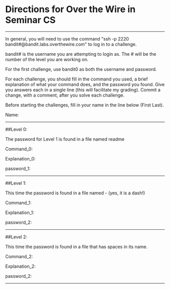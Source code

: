# Directions for Over the Wire in Seminar CS
---

In general, you will need to use the command "ssh -p 2220 bandit\#@bandit.labs.overthewire.com" to log in to a challenge.

bandit\# is the username you are attempting to login as.  The \# will be the number of the level you are working on.

For the first challenge, use bandit0 as both the username and password.

For each challenge, you should fill in the command you used, a brief explanation of what your command does, and the password you found.  Give you answers each in a single line (this will facilitate my grading).  Commit a change, with a comment, after you solve each challenge.

Before starting the challenges, fill in your name in the line below (First Last).

Name:  

---
##Level 0:

The password for Level 1 is found in a file named readme

Command_0:  

Explanation_0:

password_1: 

---
##Level 1:

This time the password is found in a file named -  (yes, it is a dash!)

Command_1:  

Explanation_1:

password_2: 

---
##Level 2:

This time the password is found in a file that has spaces in its name.

Command_2:  

Explanation_2:

password_2: 

---
